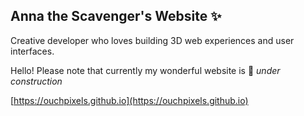 ## Anna the Scavenger's Website ✨

Creative developer who loves building 3D web experiences and user interfaces.

Hello! Please note that currently my wonderful website is 🚧 *under construction*

[https://ouchpixels.github.io](https://ouchpixels.github.io)

